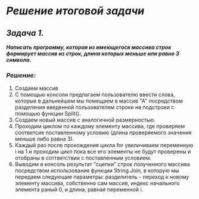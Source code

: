# *Решение итоговой задачи* #

## ***Задача 1.*** ##

***Написать программу, которая из имеющегося массива строк формирует массив из строк, длина которых меньше или равно 3 символа.*** 

### ***Решение:*** ###

1. Создаем массив
2. С помощью консоли предлагаем пользователю ввести слова, которые в дальнейшем мы помещаем в массив "А" посредством разделения введенной пользователем строки на подстроки с помощью функции Split(). 
3. Создаем новый массив с аналогичной размерностью.
4. Проходим циклом по каждому элементу массива, где проверяем соответсие поставленному условию (длина проверяемого значения меньше либо равна 3). 
5. Каждый раз после прохождения цикла for увеличиваем переменную i на 1 и проходим цикл пока все его элементы не будут проверены и отобраны в соттветствии с поставленным условием.
6. Выводим в консоль результат "сцепки" строк полученного массива посредством использования функции String.Join, в которую мы передаем следующие параметры: разделитель - переход к новому элементу массива, собственно сам массив, индекс начального элемента раный 0, и длина, равная переменной i.
